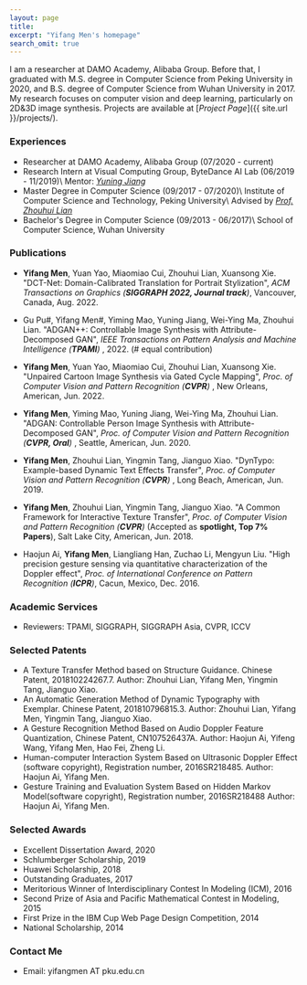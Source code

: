 ```yaml
---
layout: page
title: 
excerpt: "Yifang Men's homepage"
search_omit: true
---
```


I am a researcher at DAMO Academy, Alibaba Group. Before that, I graduated with M.S. degree in Computer Science from Peking University in 2020, and B.S. degree of Computer Science from Wuhan University in 2017. My research focuses on computer vision and deep learning, particularly on 2D&3D image synthesis. Projects are available at [*Project Page*]({{ site.url }}/projects/).


### Experiences
* Researcher at DAMO Academy, Alibaba Group (07/2020 - current)
* Research Intern at Visual Computing Group, ByteDance AI Lab (06/2019 - 11/2019)\\
  Mentor: [*Yuning Jiang*](https://yuningjiang.github.io/)
* Master Degree in Computer Science (09/2017 - 07/2020)\\
  Institute of Computer Science and Technology, Peking University\\
  Advised by [*Prof. Zhouhui Lian*](http://www.icst.pku.edu.cn/zlian/)
* Bachelor's Degree in Computer Science (09/2013 - 06/2017)\\
  School of Computer Science, Wuhan University



### Publications
* **Yifang Men**, Yuan Yao, Miaomiao Cui, Zhouhui Lian, Xuansong Xie. "DCT-Net: Domain-Calibrated Translation for Portrait Stylization", *ACM Transactions on Graphics (**SIGGRAPH 2022, Journal track**)*, Vancouver, Canada, Aug. 2022.

* Gu Pu#, Yifang Men#, Yiming Mao, Yuning Jiang, Wei-Ying Ma, Zhouhui Lian. "ADGAN++: Controllable Image Synthesis with Attribute-Decomposed GAN", *IEEE Transactions on Pattern Analysis and Machine Intelligence (**TPAMI**)* , 2022. (# equal contribution)


* **Yifang Men**, Yuan Yao, Miaomiao Cui, Zhouhui Lian, Xuansong Xie. "Unpaired Cartoon Image Synthesis via Gated Cycle Mapping", *Proc. of Computer Vision and Pattern Recognition (**CVPR**)* , New Orleans, American, Jun. 2022.


* **Yifang Men**, Yiming Mao, Yuning Jiang, Wei-Ying Ma, Zhouhui Lian. "ADGAN: Controllable Person Image Synthesis with Attribute-Decomposed GAN", *Proc. of Computer Vision and Pattern Recognition (**CVPR, Oral**)* , Seattle, American, Jun. 2020.

* **Yifang Men**, Zhouhui Lian, Yingmin Tang, Jianguo Xiao. "DynTypo: Example-based Dynamic Text Effects Transfer", *Proc. of Computer Vision and Pattern Recognition (**CVPR**)* , Long Beach, American, Jun. 2019.

* **Yifang Men**, Zhouhui Lian, Yingmin Tang, Jianguo Xiao. "A Common Framework for Interactive Texture Transfer", *Proc. of Computer Vision and Pattern Recognition (**CVPR**)* (Accepted as **spotlight, Top 7% Papers**), Salt Lake City, American, Jun. 2018.

* Haojun Ai, **Yifang Men**, Liangliang Han, Zuchao Li, Mengyun Liu. "High precision gesture sensing via quantitative characterization of the Doppler effect", *Proc. of International Conference on Pattern Recognition (**ICPR**)*, Cacun, Mexico, Dec. 2016.


### Academic Services
* Reviewers: TPAMI, SIGGRAPH, SIGGRAPH Asia, CVPR, ICCV


### Selected Patents

* A Texture Transfer Method based on Structure Guidance.  Chinese Patent, 201810224267.7. 
Author: Zhouhui Lian, Yifang Men, Yingmin Tang, Jianguo Xiao.
* An Automatic Generation Method of Dynamic Typography with Exemplar.  Chinese Patent, 201810796815.3. 
Author: Zhouhui Lian, Yifang Men, Yingmin Tang, Jianguo Xiao.
* A Gesture Recognition Method Based on Audio Doppler Feature Quantization, Chinese Patent, CN107526437A.
Author: Haojun Ai, Yifeng Wang, Yifang Men, Hao Fei, Zheng Li.
* Human-computer Interaction System Based on Ultrasonic Doppler Effect (software copyright), Registration number, 2016SR218485.
Author: Haojun Ai, Yifang Men.
* Gesture Training and Evaluation System Based on Hidden Markov Model(software copyright), Registration number, 2016SR218488
Author: Haojun Ai, Yifang Men.



### Selected Awards
* Excellent Dissertation Award, 2020
* Schlumberger Scholarship, 2019
* Huawei Scholarship, 2018
* Outstanding Graduates, 2017
* Meritorious Winner of Interdisciplinary Contest In Modeling (ICM), 2016
* Second Prize of Asia and Pacific Mathematical Contest in Modeling, 2015
* First Prize in the IBM Cup Web Page Design Competition, 2014
* National Scholarship, 2014

### Contact Me
* Email: yifangmen AT pku.edu.cn

